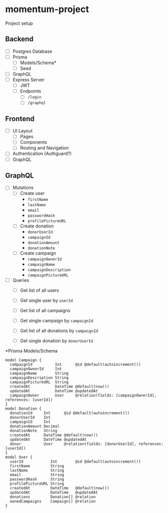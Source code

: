 # momentum-project
Project setup
## Backend
- [ ] Postgres Database
- [ ] Prisma
    - [ ] Models/Schema*
    - [ ] Seed
- [ ] GraphQL
- [ ] Express Server
    - [ ] JWT
    - [ ] Endpoints
        - [ ] `/login`
        - [ ] `/graphql`

## Frontend
- [ ] UI Layout
    - [ ] Pages
    - [ ] Components
    - [ ] Routing and Navigation
- [ ] Authentication (Authguard?)
- [ ] GraphQL

## GraphQL
- [ ] Mutations
    - [ ] Create user
        - `firstName`
        - `lastName`
        - `email`
        - `passwordHash`
        - `profilePictureURL`
    - [ ] Create donation
        - `donorUserId`
        - `campaignId`
        - `donationAmount`
        - `donationNote`
    - [ ] Create campaign
        - `campaignOwnerId`
        - `campaignName`
        - `campaignDescription`
        - `campaignPictureURL`
- [ ] Queries 
    - [ ] Get list of all users
    - [ ] Get single user by `userId`
    - [ ] Get list of all campaigns
    - [ ] Get single campaign by `campaignId`
    - [ ] Get list of all donations by `campaignId`
    - [ ] Get single donation by `donorUserId`





*Prisma Models/Schema
```
model Campaign {
  campaignId          Int      @id @default(autoincrement())
  campaignOwnerId     Int
  campaignName        String
  campaignDescription String
  campaignPictureURL  String
  createdAt           DateTime @default(now())
  updatedAt           DateTime @updatedAt
  campaignOwner       User     @relation(fields: [campaignOwnerId], references: [userId])
}
model Donation {
  donationId     Int      @id @default(autoincrement())
  donorUserId    Int
  campaignId     Int
  donationAmount Decimal
  donationNote   String
  createdAt      DateTime @default(now())
  updatedAt      DateTime @updatedAt
  donor          User     @relation(fields: [donorUserId], references: [userId])
}
model User {
  userId            Int        @id @default(autoincrement())
  firstName         String
  lastName          String
  email             String
  passwordHash      String
  profilePictureURL String
  createdAt         DateTime   @default(now())
  updatedAt         DateTime   @updatedAt
  donations         Donation[] @relation
  ownedCampaigns    Campaign[] @relation
}
```